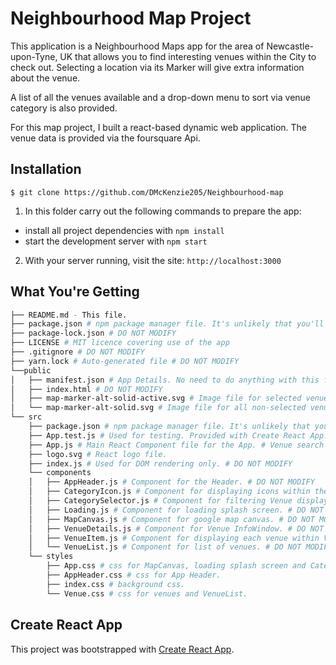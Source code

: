 # Neighbourhood Map Project

This application is a Neighbourhood Maps app for the area of Newcastle-upon-Tyne, UK that allows you to find interesting venues within the City to check out. Selecting a location via its Marker will give extra information about the venue.

A list of all the venues available and a drop-down menu to sort via venue category is also provided.

For this map project, I built a react-based dynamic web application. The venue data is provided via the foursquare Api.

## Installation

```$ git clone https://github.com/DMcKenzie205/Neighbourhood-map```

1. In this folder carry out the following commands to prepare the app:

* install all project dependencies with `npm install`
* start the development server with `npm start`

2. With your server running, visit the site: ```http://localhost:3000```

## What You're Getting
```bash
├── README.md - This file.
├── package.json # npm package manager file. It's unlikely that you'll need to modify this.
├── package-lock.json # DO NOT MODIFY
├── LICENSE # MIT licence covering use of the app
├── .gitignore # DO NOT MODIFY
├── yarn.lock # Auto-generated file # DO NOT MODIFY
└──public
│   ├── manifest.json # App Details. No need to do anything with this file.
│   ├── index.html # DO NOT MODIFY
│   ├── map-marker-alt-solid-active.svg # Image file for selected venue marker.
│   └── map-marker-alt-solid.svg # Image file for all non-selected venue markers.
└── src
    ├── package.json # npm package manager file. It's unlikely that you'll need to modify this.
    ├── App.test.js # Used for testing. Provided with Create React App.
    ├── App.js # Main React Component file for the App. # Venue search parameters can be modified on lines 61-63.
    ├── logo.svg # React logo file.
    ├── index.js # Used for DOM rendering only. # DO NOT MODIFY
    └── components
    │   ├── AppHeader.js # Component for the Header. # DO NOT MODIFY
    │   ├── CategoryIcon.js # Component for displaying icons within the Venue List. # DO NOT MODIFY
    │   ├── CategorySelector.js # Component for filtering Venue displayed by category # DO NOT MODIFY
    │   ├── Loading.js # Component for loading splash screen. # DO NOT MODIFY
    │   ├── MapCanvas.js # Component for google map canvas. # DO NOT MODIFY
    │   ├── VenueDetails.js # Component for Venue InfoWindow. # DO NOT MODIFY
    │   ├── VenueItem.js # Component for displaying each venue within VenueList. # DO NOT MODIFY
    │   └── VenueList.js # Component for list of venues. # DO NOT MODIFY
    └── styles
        ├── App.css # css for MapCanvas, loading splash screen and Category Selector.
        ├── AppHeader.css # css for App Header.
        ├── index.css # background css.
        └── Venue.css # css for venues and VenueList.

```

## Create React App

This project was bootstrapped with [Create React App](https://github.com/facebookincubator/create-react-app).
